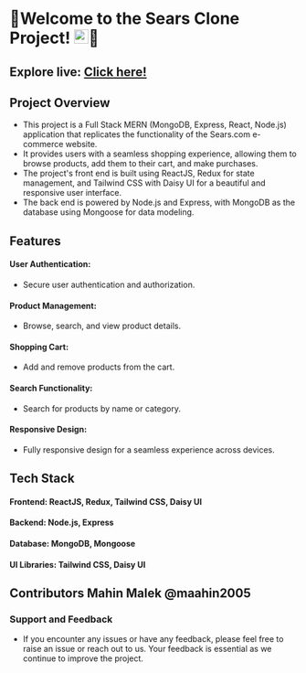 
# 🚀Welcome to the Sears Clone Project! <img src="https://www.sears.com/assets/images/favicon.ico" alt="Sears Clone Logo" width="25px">🛒 

## Explore live: <a href="https://sears-clone-com.vercel.app/">Click here!</a>

## Project Overview

- This project is a Full Stack MERN (MongoDB, Express, React, Node.js) application that replicates the functionality of the Sears.com e-commerce website.
- It provides users with a seamless shopping experience, allowing them to browse products, add them to their cart, and make purchases.
- The project's front end is built using ReactJS, Redux for state management, and Tailwind CSS with Daisy UI for a beautiful and responsive user interface.
- The back end is powered by Node.js and Express, with MongoDB as the database using Mongoose for data modeling.


## Features

####  User Authentication:
  -  Secure user authentication and authorization.
####  Product Management:
  - Browse, search, and view product details.
####  Shopping Cart:
  - Add and remove products from the cart.
#### Search Functionality:
  - Search for products by name or category.
#### Responsive Design:
  - Fully responsive design for a seamless experience across devices.

## Tech Stack

#### Frontend: ReactJS, Redux, Tailwind CSS, Daisy UI
#### Backend: Node.js, Express
#### Database: MongoDB, Mongoose
#### UI Libraries: Tailwind CSS, Daisy UI

## Contributors Mahin Malek @maahin2005

### Support and Feedback
- If you encounter any issues or have any feedback, please feel free to raise an issue or reach out to us. Your feedback is essential as we continue to improve the project.


